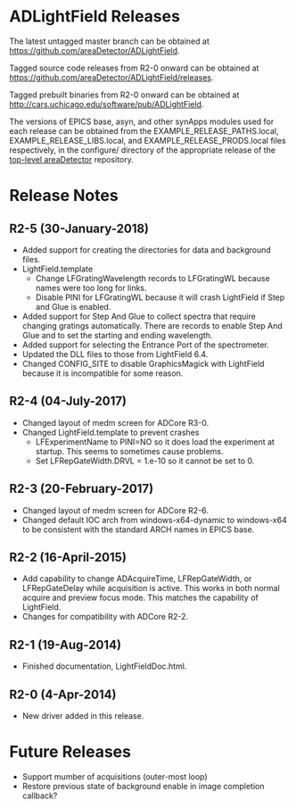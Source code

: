 ADLightField Releases
=====================

The latest untagged master branch can be obtained at
https://github.com/areaDetector/ADLightField.

Tagged source code releases from R2-0 onward can be obtained at 
https://github.com/areaDetector/ADLightField/releases.

Tagged prebuilt binaries from R2-0 onward can be obtained at
http://cars.uchicago.edu/software/pub/ADLightField.

The versions of EPICS base, asyn, and other synApps modules used for each release can be obtained from 
the EXAMPLE_RELEASE_PATHS.local, EXAMPLE_RELEASE_LIBS.local, and EXAMPLE_RELEASE_PRODS.local
files respectively, in the configure/ directory of the appropriate release of the 
[top-level areaDetector](https://github.com/areaDetector/areaDetector) repository.


Release Notes
=============

R2-5 (30-January-2018)
---
* Added support for creating the directories for data and background files.
* LightField.template
  - Change LFGratingWavelength records to LFGratingWL because names were too long for links.
  - Disable PINI for LFGratingWL because it will crash LightField if Step and Glue is enabled.
* Added support for Step And Glue to collect spectra that require changing gratings automatically.
  There are records to enable Step And Glue and to set the starting and ending wavelength.
* Added support for selecting the Entrance Port of the spectrometer.
* Updated the DLL files to those from LightField 6.4.
* Changed CONFIG_SITE to disable GraphicsMagick with LightField because it is incompatible for some reason.


R2-4 (04-July-2017)
----
* Changed layout of medm screen for ADCore R3-0.
* Changed LightField.template to prevent crashes
  - LFExperimentName to PINI=NO so it does load the experiment at startup. This seems to sometimes cause problems.
  - Set LFRepGateWidth.DRVL = 1.e-10 so it cannot be set to 0.


R2-3 (20-February-2017)
----
* Changed layout of medm screen for ADCore R2-6.
* Changed default IOC arch from windows-x64-dynamic to windows-x64 to be consistent with the 
  standard ARCH names in EPICS base.


R2-2 (16-April-2015)
----
* Add capability to change ADAcquireTime, LFRepGateWidth, or LFRepGateDelay 
  while acquisition is active.  This works in both normal acquire and preview
  focus mode.  This matches the capability of LightField.
* Changes for compatibility with ADCore R2-2.


R2-1 (19-Aug-2014)
----
* Finished documentation, LightFieldDoc.html.


R2-0 (4-Apr-2014)
----
* New driver added in this release.


Future Releases
===============
* Support mumber of acquisitions (outer-most loop)
* Restore previous state of background enable in image completion callback?
